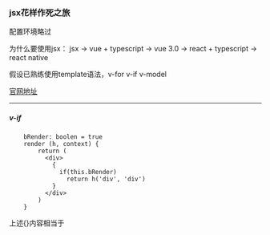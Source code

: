 ### jsx花样作死之旅

配置环境略过

为什么要使用jsx：
	jsx -> 
	vue + typescript ->
	vue 3.0 ->
	react + typescript ->
	react native

假设已熟练使用template语法，v-for v-if v-model 

[官网地址](https://cn.vuejs.org/v2/guide/render-function.html)

---

##### v-if

```	 可以通过变量来判断
	bRender: boolen = true
	render (h, context) {
		return (
		  <div>
			{
			  if(this.bRender)
				return h('div', 'div')
			}
		  </div>
		)
	}
```
上述{}内容相当于 <div v-if="bRender"></div>
